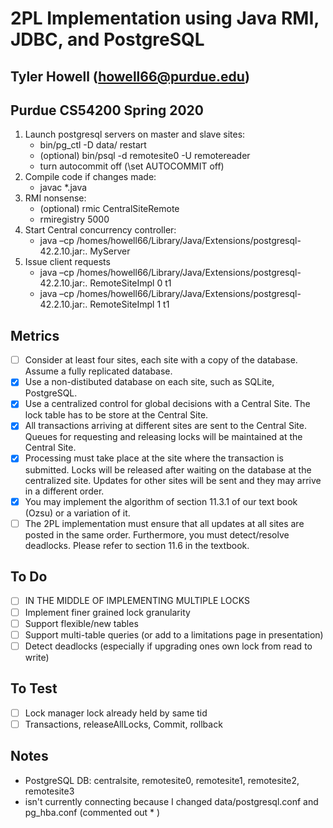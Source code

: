 # 2PL Implementation using Java RMI, JDBC, and PostgreSQL
## Tyler Howell (howell66@purdue.edu) 
## Purdue CS54200 Spring 2020

1.	Launch postgresql servers on master and slave sites:
    -	bin/pg_ctl -D data/ restart
    -	(optional) bin/psql -d remotesite0 -U remotereader
    -   turn autocommit off (\set AUTOCOMMIT off)
2.	Compile code if changes made:
    -	javac *.java
3.	RMI nonsense:
    -	(optional) rmic CentralSiteRemote
    -	rmiregistry 5000
4.	Start Central concurrency controller:
    -	java –cp /homes/howell66/Library/Java/Extensions/postgresql-42.2.10.jar:. MyServer
5.	Issue client requests
    -	java –cp /homes/howell66/Library/Java/Extensions/postgresql-42.2.10.jar:. RemoteSiteImpl 0 t1
    -   java –cp /homes/howell66/Library/Java/Extensions/postgresql-42.2.10.jar:. RemoteSiteImpl 1 t1

## Metrics
- [ ] Consider at least four sites, each site with a copy of the database. Assume a fully replicated database.
- [x] Use a non-distibuted database on each site, such as SQLite, PostgreSQL.
- [x] Use a centralized control for global decisions with a Central Site. The lock table has to be store at the Central Site.
- [x] All transactions arriving at different sites are sent to the Central Site. Queues for requesting and releasing locks will be maintained at the Central Site.
- [x] Processing must take place at the site where the transaction is submitted. Locks will be released after waiting on the database at the centralized site. Updates for other sites will be sent and they may arrive in a different order.
- [x] You may implement the algorithm of section 11.3.1 of our text book (Ozsu) or a variation of it.
- [ ] The 2PL implementation must ensure that all updates at all sites are posted in the same order. Furthermore, you must detect/resolve deadlocks. Please refer to section 11.6 in the textbook.

## To Do
- [ ] IN THE MIDDLE OF IMPLEMENTING MULTIPLE LOCKS
- [ ] Implement finer grained lock granularity
- [ ] Support flexible/new tables
- [ ] Support multi-table queries (or add to a limitations page in presentation)
- [ ] Detect deadlocks (especially if upgrading ones own lock from read to write)

## To Test
- [ ] Lock manager lock already held by same tid
- [ ] Transactions, releaseAllLocks, Commit, rollback
## Notes
- PostgreSQL DB: centralsite, remotesite0, remotesite1, remotesite2, remotesite3
- isn't currently connecting because I changed data/postgresql.conf and pg_hba.conf (commented out * )